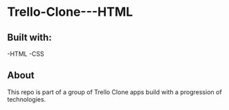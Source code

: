 # Trello-Clone---HTML

## Built with:
-HTML
-CSS

## About
This repo is part of a group of Trello Clone apps build with a progression of technologies.
